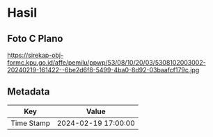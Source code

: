 # Hasil

## Foto C Plano

https://sirekap-obj-formc.kpu.go.id/affe/pemilu/ppwp/53/08/10/20/03/5308102003002-20240219-161422--6be2d6f8-5499-4ba0-8d92-03baafcf179c.jpg


## Metadata

| Key        | Value               |
| ---------- | ------------------- |
| Time Stamp | 2024-02-19 17:00:00 |



